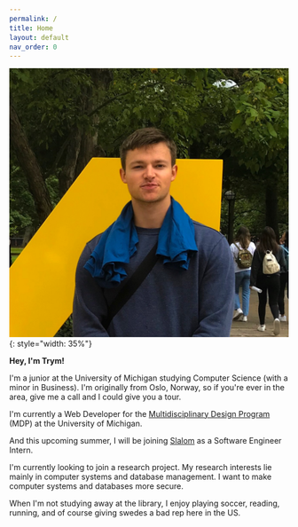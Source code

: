 ```yaml
---
permalink: /
title: Home
layout: default
nav_order: 0
---
```


![Image](/assets/images/trym.png){: style="width: 35%"}

**Hey, I'm Trym!**

I'm a junior at the University of Michigan studying Computer Science (with a minor in Business). I'm originally from Oslo, Norway, so if you're ever in the area, give me a call and I could give you a tour.
<!-- ever have any questions about vikings, fjords, fishing, or how to get a universal health-care system, I'm sure I could be of service. -->

I'm currently a Web Developer for the [Multidisciplinary Design Program](https://mdp.engin.umich.edu/) (MDP) at the University of Michigan. 
<!-- I've been there for a little over two years now, and it's been a great experience working with so many talented people. -->
And this upcoming summer, I will be joining [Slalom](https://www.slalom.com/) as a Software Engineer Intern. 

I'm currently looking to join a research project. My research interests lie mainly in computer systems and database management. I want to make computer systems and databases more secure.

When I'm not studying away at the library, I enjoy playing soccer, reading, running, and of course giving swedes a bad rep here in the US.
